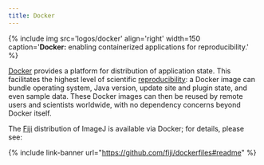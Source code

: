 ```yaml
---
title: Docker
---
```


{% include img src='logos/docker' align='right' width=150 caption='**Docker:** enabling containerized applications for reproducibility.' %}

[Docker](https://www.docker.com/whatisdocker/) provides a platform for
distribution of application state. This facilitates the highest level of
scientific [reproducibility](/develop/architecture#reproducible-builds):
a Docker image can bundle operating system, Java version, update site and
plugin state, and even sample data. These Docker images can then be reused
by remote users and scientists worldwide, with no dependency concerns
beyond Docker itself.

The [Fiji](/software/fiji) distribution of ImageJ is available via Docker;
for details, please see:

{% include link-banner url="https://github.com/fiji/dockerfiles#readme" %}
